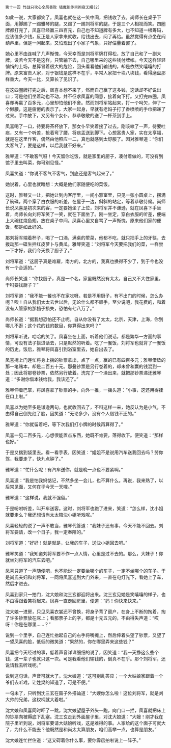     第十一回 竹战只攻心全局善败 钱魔能作祟彻夜无眠(2) 

   如此一说，大家都笑了。凤喜也就在这一笑中间，把钱收了去。尚师长在桌子下面，用脚踢了一踢雅琴的腿，又踢了一踢刘将军的腿，于是三个人相视而笑。四圈牌都打完了，凤喜已经赢三四百元，自己也不知道牌有多大，也不知道一根筹码，应该值多少钱，反正是人家拿来就收，给钱出去，问了再给。虽然觉得有点坐在闷葫芦里，但是一问起来，又怕现出了小家子气象，只好估量着罢了。

   她心里不由连喊了几声惭愧，今天幸而是刘将军牌打得松，放了自己和了一副大牌，设若今天不是这样，只管输下去，自己哪里来的这些钱付牌帐。今天这样轻轻悄悄的上场，总算冒着很大的危险，回头看看他们输钱的，却是依然笑嘻嘻的打牌。原来富贵人家，对于银钱是这样不在乎，平常人家把十块八块钱，看得磨盘那样重大，今天一比，又算长了见识了。

   在这四圈牌打完之后，凤喜本想不来了，然而自己赢了这多钱，这话却不好说出口；可是他们坐着动也不动，并不征求凤喜的同意，接着向下打。又打完四圈，凤喜却再赢了百多元，心里却怕他们不舍。然而刘将军站起来，打一个呵欠，伸了一个懒腰，这是疲倦的表示了。大家一起身，早就有老妈子打了香喷喷的手巾把递了过来。手巾放下，又另有个女仆，恭恭敬敬的送了一杯茶到手上。

   凤喜喝了一口，待要将茶杯放下，那女仆早笑着接了过去。刚咳嗽了一声，待要吐痰，又有一个听差，抢着弯了腰，将痰盂送到脚下。心想富贵人家，实在太享福，就是在这里作客，偶然由他照应一二，真也就感到太舒服了。因对雅琴道：“你们太客气了，要是这样，以后我就不好来。”

   雅琴道：“不敢客气呀！今天留你吃饭，就是家里的厨子，凑付着做的，可没有到馆子里去叫菜，你可别见怪。”

   凤喜笑道：“你说不客气不客气，到底还是客气起来了。”

   她说着，心里也就暗想：大概是他们家随便吃的菜饭。

   这时，雅琴又一让，把她让到内客厅里，一间小雅室里，只见一张小圆桌上，摆满了碗碟，两个穿了白衣服的听差，在屋子一边，斜斜的站定，等着恭敬侍候。尚师长说凤喜是初次来的客，一定要她坐了上位，刘将军并不谦逊，就在凤喜下手坐着，尚师长向刘将军笑了一笑，就在下面坐了。刚一坐定，穿白衣服的听差，便端上大碗红烧鱼翅，放在桌子中间。凤喜心里又自骂了一声惭愧，原来他们家的便饭，都是如此好的。

   那刘将军端着杯子，喝了一口酒，满桌的荤菜，他都不吃，就只把手上的牙筷，去拨动那一碟生拌红皮萝卜与黄瓜。雅琴笑道：“刘将军今天要把我们的菜，一样尝一下才好，我们今天换了厨子了。”

   刘将军道：“这厨子真是难雇，南方的，北方的，我真也换得不少了，到于今也没有一个合适的。”

   尚师长笑道：“你找厨子，真是一个名，家里既然没有太太，自己又不大住家里，干吗要找厨子？”

   刘将军道：“我不能一餐也不在家吃呀。若是不用厨子，有不出门的时候，怎么办呢？唉！自从我们太太去世以后，无论什么都不顺手。至少说吧，我花费的，和着没有人管家的那挡子损失，恐怕有七八万了。”

   尚师长道：“据我想恐怕还不止呢。自从你没有了太太，北京，天津，上海，你到哪儿不逛；这个花的钱的数目，你算得出来吗？”

   刘将军听说，哈哈的笑了。凤喜坐在上面，听着他们说话，都是繁华一方面的事情，可没有法子搭进话去，只是默然的听着。吃了一餐饭，刘将军也就背了一餐饭的历史。饭后，雅琴将凤喜引到浴室里去，她自出去了。

   凤喜掩上门连忙将身上揣的钞票拿出，点了一点，赢的已有四百多元；雅琴借垫的那一笔赌本，却是二百五十元。那叠钞票是另行卷着的，却未曾和赢的钱混到一处；因此将那卷钞票，依然另行放着。洗完了一个澡出来，就把那钞票递还雅琴道：“多谢你借本钱给我，我该还了。”

   雅琴伸着巴掌，将凤喜拿了钞票的手，向外一推，一摇头道：“小事，这还用得挂在口上啦。”

   凤喜以为她至多是谦逊两句，也就收回去了，不料这样一来，她反认为是小气，不由得自己倒先红了脸，因笑道：“无论多少，没有个人借钱不还的。”

   雅琴道：“你就留着吧，等下次我们打小牌的时候再算得了。”

   凤喜一见二百多元，心想很能置点东西，她既不肯要，落得收下。便笑道：“那样也好。”

   于是又揣到袋里去。看一看手表，因笑道：“姐姐不是说用汽车送我回去吗？劳你驾，我要走了，快九点钟了。”

   雅琴道：“忙什么呢！有汽车送你，就是晚一点也不要紧啊。”

   凤喜道：“我是怕我妈惦记，不然多坐一会儿，也不算什么。再说，我来熟了，以后常见面，又何在乎今天一天哩。”

   雅琴道：“这样说，我就不强留。”

   于是吩咐听差，叫开车送客。这时，刘将军也跑了进来，笑道：“怎么样，沈小姐就要走么？我还想请尚太太陪沈小姐听戏呢。”

   凤喜轻轻的说了一声不敢当，雅琴代答道：“我妹子还有事，今天不能不回去。刘将军要请，改一个日子，我一定奉陪的。”

   刘将军道：“好好！就是就是，让我的车子，送沈小姐回去吧。”

   雅琴笑道：“我知道刘将军要不作一点人情，心里是过不去的。那么，大妹子！你就坐刘将军的汽车去吧。”

   凤喜只道了一声随便吧，也不能说一定要坐哪个的车子，一定不坐哪个的车子。于是尚氏夫妇和刘将军，一同将凤喜送到大门外来，一直在电灯光下，看她上了车，然后才进去。

   凤喜到家只一拍门，沈大娘和沈三玄都迎将出来。沈三玄见她是笑嘻嘻的样子，也不由得跟着笑将起来。凤喜一直走回房里，便道：“妈！你快来快来。”

   沈大娘一进房，只见凤喜衣裳还不曾换，将身子背了窗户，在身上不断的掏着，掏了许多钞票放在床上；看那票子上的字，都是十元五元的，不由得失声道：“哎呀！你是在哪里……？”

   说到一个里字，自己连忙抬起自己的右手将嘴掩上，然后伸着头望了钞票，又望了一望凤喜的脸，低低的微笑道：“果然的，你在哪里弄来这些钱？”

   凤喜把今天经过的事，低着声音详详细细的说了，因笑道：“我一天挣这么些个钱，这一辈子也就只这一次。可是我看他们输钱的，倒真不在乎。那个刘将军，还说请我去听戏呢。”

   说到这句话，声音可就大了。沈大娘道：“这可别乱答应；一个大姑娘家跟着一个爷们去听戏，让姓樊的知道了，可是不便。”

   一句未了，只听到沈三玄在窗子外搭讪道：“大嫂你怎么啦！这位刘将军，就是刘大帅的兄弟，这权柄就大着啦。”

   沈大娘和凤喜同时吓了一跳。沈大娘望屋子外头一跑，向门口一拦，凤喜就把床上的钞票向被褥底下乱塞。沈三玄走到外面屋子里，对沈大娘道：“大嫂！刚才我在院子里听到说，刘将军要请大姑娘听戏，这是难得的事。人家给的这个面子可就大了，为什么不能去？他既然是和尚太太算朋友，咱们高攀一点，也算是朋友。”

   沈大娘连忙拦住道：“这又碍着你什么事，要你霹雳拍啦说上一阵子。”

